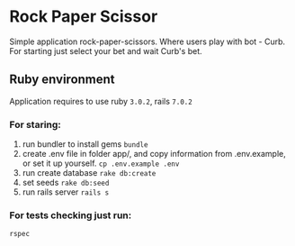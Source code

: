 # Rock Paper Scissor
Simple application rock-paper-scissors. Where users play with bot - Curb. For starting just select your bet and wait Curb's bet.

## Ruby environment

Application requires to use ruby `3.0.2`, rails `7.0.2`

### For staring:
1) run bundler to install gems
``` bundle ```
2) create .env file in folder app/, and copy information from .env.example, or set it up yourself.
``` cp .env.example .env ```
3) run create database
``` rake db:create ```
4) set seeds
``` rake db:seed ```
5) run rails server
``` rails s ```

### For tests checking just run:
``` rspec ```